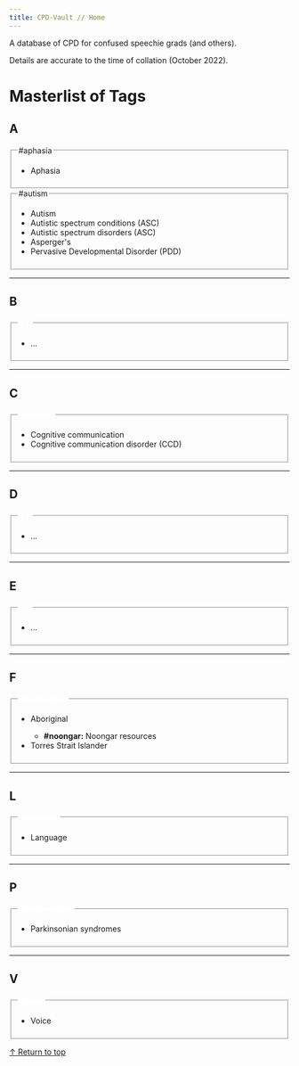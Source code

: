 ```yaml
---
title: CPD-Vault // Home
---
```


<p>A database of CPD for confused speechie grads (and others).</p>
<p>Details are accurate to the time of collation (October 2022).</p>

<h1>Masterlist of Tags</h1>

<!-- "A" -->
<h2>A</h2>

<fieldset> <!-- Aphasia -->
<legend>#aphasia</legend>
<ul type="disc">
<li>Aphasia</li>
</ul>
</fieldset>

<fieldset> <!-- Autism -->
<legend>#autism</legend>
<ul type="disc">
<li>Autism</li>
<li>Autistic spectrum conditions (ASC)</li>
<li>Autistic spectrum disorders (ASC)</li>
<li>Asperger's</li>
<li>Pervasive Developmental Disorder (PDD)</li>
</ul>
</fieldset>



<!-- "B" -->
<hr>
<h2>B</h2>

<fieldset> <!-- ... -->
<legend style="font-weight:bold;color:white">#...</legend>
<ul type="disc">
<li>...</li>
</ul>
</fieldset>



<!-- "C" -->
<hr>
<h2>C</h2>

<fieldset> <!-- ... -->
<legend style="font-weight:bold;color:white">#cogcom</legend>
<ul type="disc">
<li>Cognitive communication</li>
<li>Cognitive communication disorder (CCD)</li>
</ul>
</fieldset>



<!-- "D" -->
<hr>
<h2>D</h2>

<fieldset> <!-- ... -->
<legend style="font-weight:bold;color:white">#...</legend>
<ul type="disc">
<li>...</li>
</ul>
</fieldset>



<!-- "E" -->
<hr>
<h2>E</h2>

<fieldset> <!-- ... -->
<legend style="font-weight:bold;color:white">#...</legend>
<ul type="disc">
<li>...</li>
</ul>
</fieldset>



<hr> <!-- "F" -->
<h2>F</h2>

<fieldset> <!-- First Nations -->
<legend style="font-weight:bold;color:white">#firstnations</legend>
<ul type="disc">
<li>Aboriginal</li>
<ul type="circle">
<li><b>#noongar:</b> Noongar resources</li>
</ul>
<li>Torres Strait Islander</li>
</ul>
</fieldset>



<!-- "L" -->
<hr>
<h2>L</h2>

<fieldset> <!-- Language -->
<legend style="font-weight:bold;color:white">#language</legend>
<ul type="disc">
<li>Language</li>
</ul>
</fieldset>



<hr> <!-- "P" -->
<h2>P</h2>

<fieldset> <!-- Parkinsonian -->
<legend style="font-weight:bold;color:white">#parkinsonian</legend>
<ul type="disc">
<li>Parkinsonian syndromes</li>
</ul>
</fieldset>



<hr> <!-- "V" -->
<h2>V</h2>

<fieldset> <!-- Voice -->
<legend style="font-weight:bold;color:white">#voice</legend>
<ul type="disc">
<li>Voice</li>
</ul>
</fieldset>

<p><a href="#top">&#8593; Return to top</a></p>